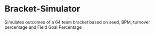 # Bracket-Simulator
Simulates outcomes of a 64 team bracket based on seed, BPM, turnover percentage and Field Goal Percentage
